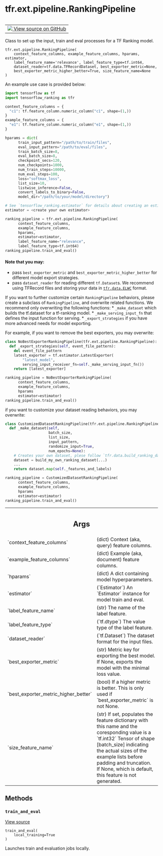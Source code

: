 <div itemscope itemtype="http://developers.google.com/ReferenceObject">
<meta itemprop="name" content="tfr.ext.pipeline.RankingPipeline" />
<meta itemprop="path" content="Stable" />
<meta itemprop="property" content="__init__"/>
<meta itemprop="property" content="train_and_eval"/>
</div>

# tfr.ext.pipeline.RankingPipeline

<!-- Insert buttons and diff -->

<table class="tfo-notebook-buttons tfo-api" align="left">

<td>
  <a target="_blank" href="https://github.com/tensorflow/ranking/tree/master/tensorflow_ranking/extension/pipeline.py">
    <img src="https://www.tensorflow.org/images/GitHub-Mark-32px.png" />
    View source on GitHub
  </a>
</td>
</table>

Class to set up the input, train and eval processes for a TF Ranking model.

<pre class="devsite-click-to-copy prettyprint lang-py tfo-signature-link">
<code>tfr.ext.pipeline.RankingPipeline(
    context_feature_columns, example_feature_columns, hparams, estimator,
    label_feature_name='relevance', label_feature_type=tf.int64,
    dataset_reader=tf.data.TFRecordDataset, best_exporter_metric=None,
    best_exporter_metric_higher_better=True, size_feature_name=None
)
</code></pre>

<!-- Placeholder for "Used in" -->

An example use case is provided below:

```python
import tensorflow as tf
import tensorflow_ranking as tfr

context_feature_columns = {
  "c1": tf.feature_column.numeric_column("c1", shape=(1,))
}
example_feature_columns = {
  "e1": tf.feature_column.numeric_column("e1", shape=(1,))
}

hparams = dict(
      train_input_pattern="/path/to/train/files",
      eval_input_pattern="/path/to/eval/files",
      train_batch_size=8,
      eval_batch_size=8,
      checkpoint_secs=120,
      num_checkpoints=1000,
      num_train_steps=10000,
      num_eval_steps=100,
      loss="softmax_loss",
      list_size=10,
      listwise_inference=False,
      convert_labels_to_binary=False,
      model_dir="/path/to/your/model/directory")

# See `tensorflow_ranking.estimator` for details about creating an estimator.
estimator = <create your own estimator>

ranking_pipeline = tfr.ext.pipeline.RankingPipeline(
      context_feature_columns,
      example_feature_columns,
      hparams,
      estimator=estimator,
      label_feature_name="relevance",
      label_feature_type=tf.int64)
ranking_pipeline.train_and_eval()
```

#### Note that you may:

*   pass `best_exporter_metric` and `best_exporter_metric_higher_better` for
    different model export strategies.
*   pass `dataset_reader` for reading different `tf.Dataset`s. We recommend
    using TFRecord files and storing your data in
    <a href="../../../tfr/data.md#ELWC"><code>tfr.data.ELWC</code></a> format.

If you want to further customize certain `RankingPipeline` behaviors, please
create a subclass of `RankingPipeline`, and overwrite related functions. We
recommend only overwriting the following functions: * `_make_dataset` which
builds the tf.dataset for a tf-ranking model. * `_make_serving_input_fn` that
defines the input function for serving. * `_export_strategies` if you have more
advanced needs for model exporting.

For example, if you want to remove the best exporters, you may overwrite:

```python
class NoBestExporterRankingPipeline(tfr.ext.pipeline.RankingPipeline):
  def _export_strategies(self, event_file_pattern):
    del event_file_pattern
    latest_exporter = tf.estimator.LatestExporter(
        "latest_model",
        serving_input_receiver_fn=self._make_serving_input_fn())
    return [latest_exporter]

ranking_pipeline = NoBestExporterRankingPipeline(
      context_feature_columns,
      example_feature_columns,
      hparams
      estimator=estimator)
ranking_pipeline.train_and_eval()
```

if you want to customize your dataset reading behaviors, you may overwrite:

```python
class CustomizedDatasetRankingPipeline(tfr.ext.pipeline.RankingPipeline):
  def _make_dataset(self,
                    batch_size,
                    list_size,
                    input_pattern,
                    randomize_input=True,
                    num_epochs=None):
    # Creates your own dataset, plese follow `tfr.data.build_ranking_dataset`.
    dataset = build_my_own_ranking_dataset(...)
    ...
    return dataset.map(self._features_and_labels)

ranking_pipeline = CustomizedDatasetRankingPipeline(
      context_feature_columns,
      example_feature_columns,
      hparams
      estimator=estimator)
ranking_pipeline.train_and_eval()
```

<!-- Tabular view -->

 <table class="responsive fixed orange">
<colgroup><col width="214px"><col></colgroup>
<tr><th colspan="2"><h2 class="add-link">Args</h2></th></tr>

<tr>
<td>
`context_feature_columns`
</td>
<td>
(dict) Context (aka, query) feature columns.
</td>
</tr><tr>
<td>
`example_feature_columns`
</td>
<td>
(dict) Example (aka, document) feature columns.
</td>
</tr><tr>
<td>
`hparams`
</td>
<td>
(dict) A dict containing model hyperparameters.
</td>
</tr><tr>
<td>
`estimator`
</td>
<td>
(`Estimator`) An `Estimator` instance for model train and eval.
</td>
</tr><tr>
<td>
`label_feature_name`
</td>
<td>
(str) The name of the label feature.
</td>
</tr><tr>
<td>
`label_feature_type`
</td>
<td>
(`tf.dtype`) The value type of the label feature.
</td>
</tr><tr>
<td>
`dataset_reader`
</td>
<td>
(`tf.Dataset`) The dataset format for the input files.
</td>
</tr><tr>
<td>
`best_exporter_metric`
</td>
<td>
(str) Metric key for exporting the best model. If
None, exports the model with the minimal loss value.
</td>
</tr><tr>
<td>
`best_exporter_metric_higher_better`
</td>
<td>
(bool) If a higher metric is better.
This is only used if `best_exporter_metric` is not None.
</td>
</tr><tr>
<td>
`size_feature_name`
</td>
<td>
(str) If set, populates the feature dictionary with
this name and the coresponding value is a `tf.int32` Tensor of shape
[batch_size] indicating the actual sizes of the example lists before
padding and truncation. If None, which is default, this feature is not
generated.
</td>
</tr>
</table>

## Methods

<h3 id="train_and_eval"><code>train_and_eval</code></h3>

<a target="_blank" href="https://github.com/tensorflow/ranking/tree/master/tensorflow_ranking/extension/pipeline.py">View
source</a>

<pre class="devsite-click-to-copy prettyprint lang-py tfo-signature-link">
<code>train_and_eval(
    local_training=True
)
</code></pre>

Launches train and evaluation jobs locally.
